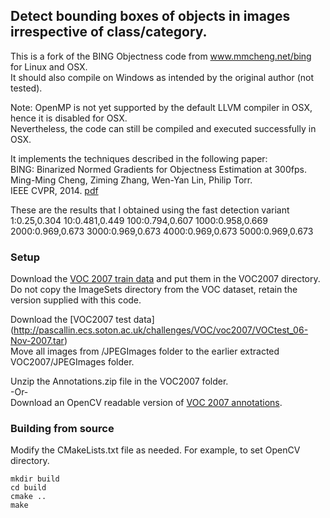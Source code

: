 ## Detect bounding boxes of objects in images irrespective of class/category.

This is a fork of the BING Objectness code from www.mmcheng.net/bing for Linux and OSX. <br/>
It should also compile on Windows as intended by the original author (not tested).

Note: OpenMP is not yet supported by the default LLVM compiler in OSX, hence it is disabled for OSX. <br/>
Nevertheless, the code can still be compiled and executed successfully in OSX. 

It implements the techniques described in the following paper:<br/>
BING: Binarized Normed Gradients for Objectness Estimation at 300fps. <br/>
Ming-Ming Cheng, Ziming Zhang, Wen-Yan Lin, Philip Torr.<br/>
IEEE CVPR, 2014. [pdf](http://mmcheng.net/mftp/Papers/ObjectnessBING.pdf)

These are the results that I obtained using the fast detection variant <br/>
1:0.25,0.304  10:0.481,0.449  100:0.794,0.607 1000:0.958,0.669  <br/>
2000:0.969,0.673  3000:0.969,0.673  4000:0.969,0.673  5000:0.969,0.673

### Setup 
Download the [VOC 2007 train data](http://pascallin.ecs.soton.ac.uk/challenges/VOC/voc2007/VOCtrainval_06-Nov-2007.tar
) and put them in the VOC2007 directory. <br/>
Do not copy the ImageSets directory from the VOC dataset, retain the version supplied with this code. 

Download the [VOC2007 test data] (http://pascallin.ecs.soton.ac.uk/challenges/VOC/voc2007/VOCtest_06-Nov-2007.tar) <br/>
Move all images from <test>/JPEGImages folder to the earlier extracted VOC2007/JPEGImages folder.

Unzip the Annotations.zip file in the VOC2007 folder. <br/>
-Or- <br/>
Download an OpenCV readable version of [VOC 2007 annotations](http://mmcheng.net/mftp/Data/VOC2007_AnnotationsOpenCV_Readable.7z). 


### Building from source
Modify the CMakeLists.txt file as needed. For example, to set OpenCV directory.
```
mkdir build
cd build
cmake ..
make
```